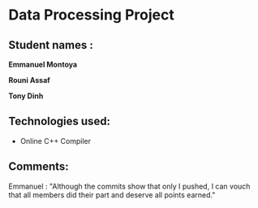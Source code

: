 # Data Processing Project

## __Student names :__

<b>Emmanuel Montoya</b>

<b>Rouni Assaf</b>

<b>Tony Dinh</b>

## Technologies used:

- Online C++ Compiler

## Comments:

Emmanuel : "Although the commits show that only I pushed, I can vouch that all members did their part and deserve all points earned."
